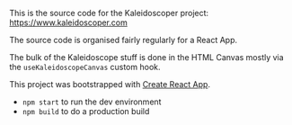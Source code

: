 This is the source code for the Kaleidoscoper project:
https://www.kaleidoscoper.com

The source code is organised fairly regularly for a React App.

The bulk of the Kaleidoscope stuff is done in the HTML Canvas mostly via the `useKaleidoscopeCanvas` custom hook.

This project was bootstrapped with [Create React App](https://github.com/facebook/create-react-app).

- `npm start` to run the dev environment
- `npm build` to do a production build
